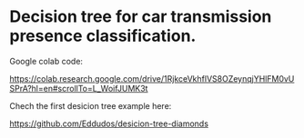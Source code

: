 # Decision tree for car transmission presence classification. 

Google colab code:

https://colab.research.google.com/drive/1RjkceVkhflVS8OZeynqjYHlFM0vUSPrA?hl=en#scrollTo=L_WoifJUMK3t

Chech the first desicion tree example here:

https://github.com/Eddudos/desicion-tree-diamonds

